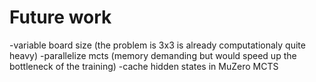 # Future work

  -variable board size (the problem is 3x3 is already computationaly quite heavy)
  -parallelize mcts (memory demanding but would speed up the bottleneck of the training)
  -cache hidden states in MuZero MCTS
